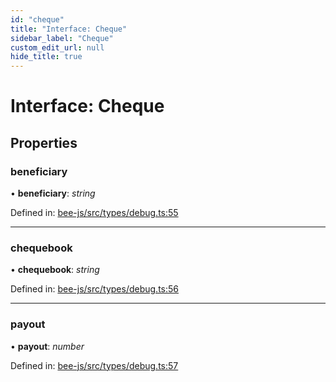 ```yaml
---
id: "cheque"
title: "Interface: Cheque"
sidebar_label: "Cheque"
custom_edit_url: null
hide_title: true
---
```


# Interface: Cheque

## Properties

### beneficiary

• **beneficiary**: *string*

Defined in: [bee-js/src/types/debug.ts:55](https://github.com/ethersphere/bee-js/blob/7dfd556/src/types/debug.ts#L55)

___

### chequebook

• **chequebook**: *string*

Defined in: [bee-js/src/types/debug.ts:56](https://github.com/ethersphere/bee-js/blob/7dfd556/src/types/debug.ts#L56)

___

### payout

• **payout**: *number*

Defined in: [bee-js/src/types/debug.ts:57](https://github.com/ethersphere/bee-js/blob/7dfd556/src/types/debug.ts#L57)
